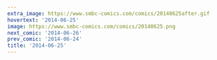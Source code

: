 ```yaml
---
extra_image: https://www.smbc-comics.com/comics/20140625after.gif
hovertext: '2014-06-25'
image: https://www.smbc-comics.com/comics/20140625.png
next_comic: '2014-06-26'
prev_comic: '2014-06-24'
title: '2014-06-25'
---
```


